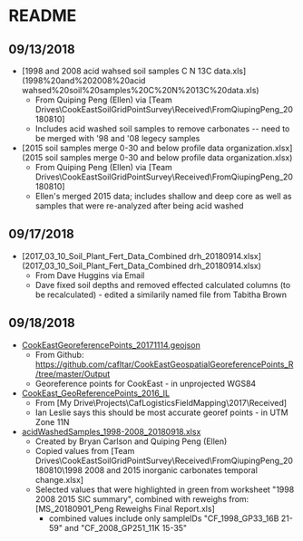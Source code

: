 # README

## 09/13/2018

* [1998 and 2008 acid wahsed soil samples C N 13C data.xls](1998%20and%202008%20acid wahsed%20soil%20samples%20C%20N%2013C%20data.xls)
  * From Quiping Peng (Ellen) via [Team Drives\CookEastSoilGridPointSurvey\Received\FromQiupingPeng_20180810]
  * Includes acid washed soil samples to remove carbonates -- need to be merged with '98 and '08 legecy samples
* [2015 soil samples  merge 0-30 and below profile data organization.xlsx](2015 soil samples  merge 0-30 and below profile data organization.xlsx)
  * From Quiping Peng (Ellen) via [Team Drives\CookEastSoilGridPointSurvey\Received\FromQiupingPeng_20180810]
  * Ellen's merged 2015 data; includes shallow and deep core as well as samples that were re-analyzed after being acid washed

## 09/17/2018

* [2017_03_10_Soil_Plant_Fert_Data_Combined drh_20180914.xlsx](2017_03_10_Soil_Plant_Fert_Data_Combined drh_20180914.xlsx)
  * From Dave Huggins via Email
  * Dave fixed soil depths and removed effected calculated columns (to be recalculated) - edited a similarily named file from Tabitha Brown
  
## 09/18/2018

* [CookEastGeoreferencePoints_20171114.geojson](CookEastGeoreferencePoints_20171114.geojson)
  * From Github: https://github.com/cafltar/CookEastGeospatialGeoreferencePoints_R/tree/master/Output
  * Georeference points for CookEast - in unprojected WGS84
* [CookEast_GeoReferencePoints_2016_IL](CookEast_GeoReferencePoints_2016_IL)
  * From [My Drive\Projects\CafLogisticsFieldMapping\2017\Received]
  * Ian Leslie says this should be most accurate georef points - in UTM Zone 11N
* [acidWashedSamples_1998-2008_20180918.xlsx](acidWashedSamples_1998-2008_20180918.xlsx)
  * Created by Bryan Carlson and Quiping Peng (Ellen)
  * Copied values from [Team Drives\CookEastSoilGridPointSurvey\Received\FromQiupingPeng_20180810\1998 2008 and 2015 inorganic carbonates temporal change.xlsx]
  * Selected values that were highlighted in green from worksheet "1998 2008 2015 SIC summary", combined with reweighs from: [MS_20180901_Peng Reweighs Final Report.xls]
    * combined values include only sampleIDs "CF_1998_GP33_16B 21-59" and "CF_2008_GP251_11K 15-35"